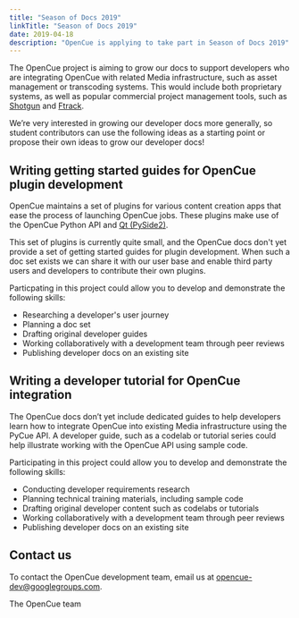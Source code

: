 ```yaml
---
title: "Season of Docs 2019"
linkTitle: "Season of Docs 2019"
date: 2019-04-18
description: "OpenCue is applying to take part in Season of Docs 2019"
---
```


The OpenCue project is aiming to grow our docs to support developers who are
integrating OpenCue with related Media infrastructure, such as asset management
or transcoding systems. This would include both proprietary systems, as well as
popular commercial project management tools, such as
[Shotgun](https://www.shotgunsoftware.com/) and
[Ftrack](https://www.ftrack.com/).

We’re very interested in growing our developer docs more generally, so student
contributors can use the following ideas as a starting point or propose their
own ideas to grow our developer docs!

## Writing getting started guides for OpenCue plugin development

OpenCue maintains a set of plugins for various content creation apps that ease
the process of launching OpenCue jobs. These plugins make use of the OpenCue
Python API and [Qt (PySide2)](https://pypi.org/project/PySide2/).

This set of plugins is currently quite small, and the OpenCue docs don't yet
provide a set of getting started guides for plugin development. When such a
doc set exists we can share it with our user base and enable third party users
and developers to contribute their own plugins.

Particpating in this project could allow you to develop and demonstrate the
following skills:

*   Researching a developer's user journey
*   Planning a doc set
*   Drafting original developer guides
*   Working collaboratively with a development team through peer reviews
*   Publishing developer docs on an existing site

## Writing a developer tutorial for OpenCue integration

The OpenCue docs don’t yet include dedicated guides to help developers learn
how to integrate OpenCue into existing Media infrastructure using the PyCue
API. A developer guide, such as a codelab or tutorial series could help
illustrate working with the OpenCue API using sample code.

Participating in this project could allow you to develop and demonstrate
the following skills:

*   Conducting developer requirements research
*   Planning technical training materials, including sample code
*   Drafting original developer content such as codelabs or tutorials
*   Working collaboratively with a development team through peer reviews
*   Publishing developer docs on an existing site

## Contact us

To contact the OpenCue development team, email us at
<opencue-dev@googlegroups.com>.

The OpenCue team
